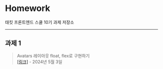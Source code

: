 # **Homework**
태킷 프론트엔드 스쿨 10기 과제 저장소
***

## 과제 1
> Avatars 레이아웃 float, flex로 구현하기  
> [[링크]](https://github.com/jaehwan-space/homework/blob/main/avatars/avatars.md) - 2024년 5월 3일
